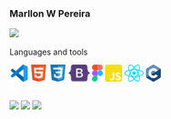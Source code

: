 ### Marllon W Pereira

<img height="120em" src="https://github-readme-stats.vercel.app/api/top-langs/?username=marllonengr&layout=compact&langs_count=7&theme=light"/>

<div>
  <p>Languages and tools</p>
  <img height="30" src="icons/vscode.svg">
  <img height="30" src="icons/html.svg">
  <img height="30" src="icons/css.svg">
  <img height="30" src="icons/bootstrap.svg">
  <img height="30" src="icons/figma.svg">
  <img height="30" src="icons/js.svg">
  <img height="30" src="icons/react.svg">
  <img height="30" src="icons/c.svg">
</div>

##

<div>
  <a href="https://www.linkedin.com/in/marllon-willy-pereira-129b8a201" target="_blank"><img src="https://img.shields.io/badge/-LinkedIn-%230077B5?style=for-the-badge&logo=linkedin&logoColor=white" target="_blank"></a>
  <a href = "mailto:marllon.engr@gmail.com"><img src="https://img.shields.io/badge/-Gmail-%23333?style=for-the-badge&logo=gmail&logoColor=white" target="_blank"></a>
  <a href="https://instagram.com/marllon.engr" target="_blank"><img src="https://img.shields.io/badge/-Instagram-%23E4405F?style=for-the-badge&logo=instagram&logoColor=white" target="_blank"></a>
</div>
